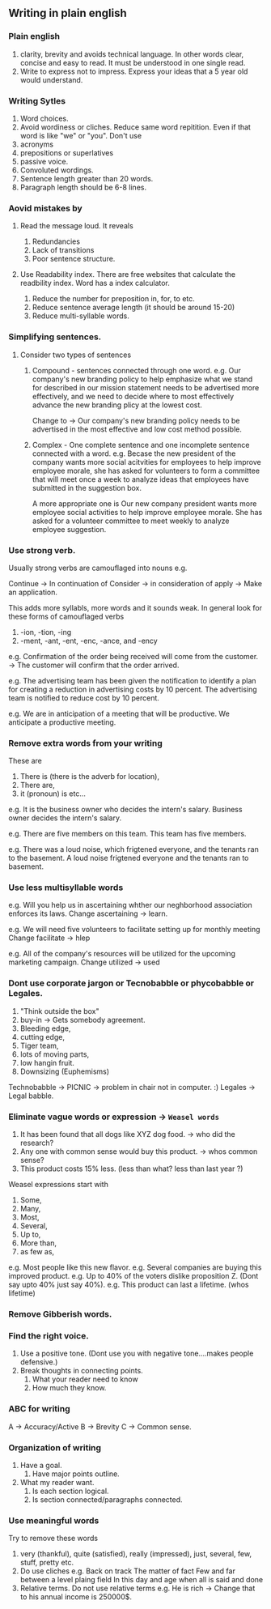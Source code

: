 ## Writing in plain english

### Plain english 
1. clarity, brevity and avoids technical language. In other words clear, concise and easy to read. It must be understood in one single read. 
2. Write to express not to impress. Express your ideas that a 5 year old would understand. 

### Writing Sytles
1. Word choices.
2. Avoid wordiness or cliches. Reduce same word repitition. Even if that word is like "we" or "you".
Don't use 
3. acronyms
4. prepositions or superlatives
5. passive voice.
6. Convoluted wordings.
7. Sentence length greater than 20 words.
8. Paragraph length should be 6-8 lines.

### Aovid mistakes by 
1. Read the message loud. It reveals
	1. Redundancies
	2. Lack of transitions
	3. Poor sentence structure.

1. Use Readability index. There are free websites that calculate the readbility index. Word has a index calculator.
	1. Reduce the number for preposition in, for, to etc.
	2. Reduce sentence average length (it should be around 15-20)
	3. Reduce multi-syllable words. 
	
### Simplifying sentences.
1. Consider two types of sentences
	1. Compound - sentences connected through one word.
		e.g. Our company's new branding policy to help emphasize what we stand for described in our mission statement needs to be advertised more effectively, and we need to decide where to most effectively advance the new branding plicy at the lowest  cost.
	 
		Change to ->
		Our company's new branding policy needs to be advertised in the most effective and low cost method possible.
		
	2. Complex - One complete sentence and one incomplete sentence connected with a word.
		e.g. Becase the new president of the company wants more social acitvities for employees to help improve employee morale, she has asked for volunteers to form a committee that will meet once a week to analyze ideas that employees have submitted in the suggestion box.
		
		A more appropriate one is 
		Our new company president wants more employee social activities to help improve employee morale. She has asked for a volunteer committee to meet weekly to analyze employee suggestion.
		
### Use strong verb.
Usually strong verbs are camouflaged into nouns e.g.

Continue -> In continuation of 
Consider -> in consideration of 
apply -> Make an application. 

This adds more syllabls, more words and it sounds weak. In general look for these forms of camouflaged verbs
1. -ion, -tion, -ing
2. -ment, -ant, -ent, -enc, -ance, and -ency

e.g. Confirmation of the order being received will come from the customer. 
-> The customer will confirm that the order arrived.

e.g. The advertising team has been given the notification to identify a plan for creating a reduction in advertising costs by 10 percent.
The advertising team is notified to reduce cost by 10 percent.

e.g. We are in anticipation of a meeting that will be productive.
We anticipate a productive meeting.

### Remove extra words from your writing
These are 

1. There is (there is the adverb for location), 
2. There are, 
3. it (pronoun) is etc...

e.g. It is the business owner who decides the intern's salary.
Business owner decides the intern's salary.

e.g. There are five members on this team.
This team has five members.

e.g. There was a loud noise, which frigtened everyone, and the tenants ran to the basement. 
A loud noise frigtened everyone and the tenants ran to basement.

### Use less multisyllable words 

e.g. Will you help us in ascertaining whther our neghborhood association enforces its laws.
Change  ascertaining -> learn.

e.g. We will need five volunteers to facilitate setting up for monthly meeting 
Change facilitate -> hlep

e.g. All of the company's resources will be utilized for the upcoming marketing campaign.
Change utilized ->  used

### Dont use corporate jargon or Tecnobabble or phycobabble or Legales.
1. "Think outside the box"
2. buy-in -> Gets somebody agreement.
3. Bleeding edge, 
4. cutting edge,
5. Tiger team, 
6. lots of moving parts,
7. low hangin fruit.
8. Downsizing (Euphemisms)

Technobabble -> PICNIC -> problem in chair not in computer. :)
Legales -> Legal babble.

### Eliminate vague words or expression -> `Weasel words`
1. It has been found that all dogs like XYZ dog food. -> who did the research?
2. Any one with common sense would buy this product. -> whos common sense?
3. This product costs 15% less. (less than what? less than last year ?)

Weasel expressions start with 
1. Some,
2. Many,
3. Most,
4. Several, 
5. Up to, 
6. More than, 
7. as few as, 

e.g. Most people like this new flavor.
e.g. Several companies are buying this improved product.
e.g. Up to 40% of the voters dislike proposition Z. (Dont say upto 40% just say 40%).
e.g. This product can last a lifetime. (whos lifetime)


### Remove Gibberish words. 
### Find the right voice.
1. Use a positive tone. (Dont use you with negative tone....makes people defensive.)
2. Break thoughts in connecting points.
	1. What your reader need to know
	2. How much they know.

### ABC for writing 
A -> Accuracy/Active
B -> Brevity
C -> Common sense.

### Organization of writing 
1. Have a goal.
	1. Have major points outline.
2. What my reader want. 
	1. Is each section logical. 
	2. Is section connected/paragraphs connected.
	
### Use meaningful words
Try to remove these words
1. very (thankful), quite (satisfied), really (impressed), just, several, few, stuff, pretty etc.
2. Do use cliches
	e.g. Back on track
	The matter of fact
	Few and far between
	a level plaing field
	In this day and age
	when all is said and done
3. Relative terms.
	Do not use relative terms
	e.g. He is rich -> Change that to his annual income is 250000$.
